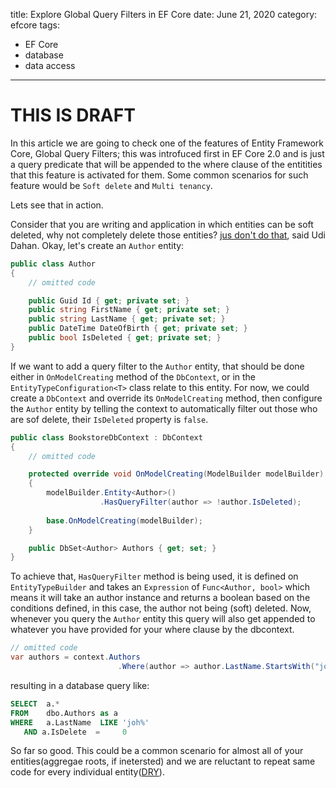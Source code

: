 title: Explore Global Query Filters in EF Core
date: June 21, 2020
category: efcore
tags: 
  - EF Core
  - database
  - data access
---

# THIS IS DRAFT


In this article we are going to check one of the features of Entity Framework Core, Global Query Filters; this was introfuced first in EF Core 2.0 and is just a query predicate that will be appended to the where clause of the entitities that this feature is activated for them. Some common scenarios for such feature would be `Soft delete` and `Multi tenancy`.


Lets see that in action.

<!-- more -->

Consider that you are writing and application in which entities can be soft deleted, why not completely delete those entities? [jus don't do that](http://udidahan.com/2009/09/01/dont-delete-just-dont/), said Udi Dahan. Okay, let's create an `Author` entity:

```cs
public class Author
{
    // omitted code

    public Guid Id { get; private set; }
    public string FirstName { get; private set; }
    public string LastName { get; private set; }
    public DateTime DateOfBirth { get; private set; }
    public bool IsDeleted { get; private set; }
}
```

If we want to add a query filter to the `Author` entity, that should be done either in `OnModelCreating` method of the `DbContext`, or in the `EntityTypeConfiguration<T>` class relate to this entity. For now, we could create a `DbContext` and override its `OnModelCreating` method, then configure the `Author` entity by telling the context to automatically filter out those who are sof delete, their `IsDeleted` property is `false`.

```cs
public class BookstoreDbContext : DbContext
{
    // omitted code 

    protected override void OnModelCreating(ModelBuilder modelBuilder)
    {
        modelBuilder.Entity<Author>()
                    .HasQueryFilter(author => !author.IsDeleted);
        
        base.OnModelCreating(modelBuilder);
    }

    public DbSet<Author> Authors { get; set; }
}
```

To achieve that, `HasQueryFilter` method is being used, it is defined on `EntityTypeBuilder` and takes  an `Expression` of `Func<Author, bool>` which means it will take an author instance and returns a boolean based on the conditions defined, in this case, the author not being (soft) deleted. Now, whenever you query the `Author` entity this query will also get appended to whatever you have provided for your where clause by the dbcontext.

```cs
// omitted code
var authors = context.Authors
                        .Where(author => author.LastName.StartsWith("joh"));
```
 resulting in a database query like:

 ```sql
SELECT  a.*
FROM    dbo.Authors as a
WHERE   a.LastName  LIKE 'joh%' 
    AND a.IsDelete  =     0
 ```

So far so good. This could be a common scenario for almost all of your entities(aggregae roots, if inetersted) and we are reluctant to repeat same code for every individual entity([DRY](https://en.wikipedia.org/wiki/Don%27t_repeat_yourself)).